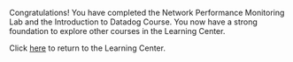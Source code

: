 Congratulations! You have completed the Network Performance Monitoring Lab and the Introduction to Datadog Course. You now have a strong foundation to explore other courses in the Learning Center.

Click [here](https://learn.datadog.com/) to return to the Learning Center.



